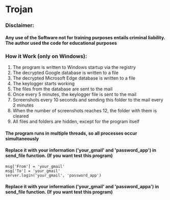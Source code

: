 # Trojan

### Disclaimer:

#### Any use of the Software not for training purposes entails criminal liability. The author used the code for educational purposes

### How it Work (only on Windows):

1. The program is written to Windows startup via the registry
2. The decrypted Google database is written to a file
3. The decrypted Microsoft Edge database is written to a file
4. The keylogger starts working
5. The files from the database are sent to the mail
6. Once every 5 minutes, the keylogger file is sent to the mail
7. Screenshots every 10 seconds and sending this folder to the mail every 2 minutes
8. When the number of screenshots reaches 12, the folder with them is cleared
9. All files and folders are hidden, except for the program itself

#### The program runs in multiple threads, so all processes occur simultaneously

#### Replace it with your information ('your_gmail' and 'password_app') in __send_file__ function. (If you want test this program)
 
```
msg['From'] = 'your_gmail'
msg['To'] = 'your_gmail'
server.login('your_gmail', 'password_app')
``` 
#### Replace it with your information ('your_gmail' and 'password_appa') in send_file function. (If you want test this program) 

